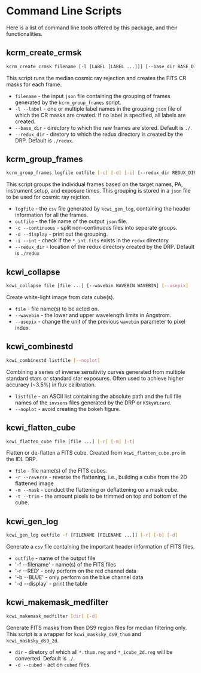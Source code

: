 # Command Line Scripts

Here is a list of command line tools offered by this package, and their functionalities. 

## kcrm_create_crmsk

```bash
kcrm_create_crmsk filename [-l [LABEL [LABEL ...]]] [--base_dir BASE_DIR] [--redux_dir REDUX_DIR] 
```
This script runs the median cosmic ray rejection and creates the FITS CR masks for each frame.
- `filename` - the input `json` file containing the grouping of frames generated by the `kcrm_group_frames` script. 
- `-l --label` - one or multiple label names in the grouping `json` file of which the CR masks are created. If no label is specified, all labels are created. 
- `--base_dir` - directory to which the raw frames are stored. Default is `./`.
- `--redux_dir` - diretory to which the redux directory is created by the DRP. Default is `./redux`.

## kcrm_group_frames

```bash
kcrm_group_frames logfile outfile [-c] [-d] [-i] [--redux_dir REDUX_DIR]
```
This script groups the individual frames based on the target names, PA, instrument setup, and exposure times. This grouping is stored in a `json` file to be used for cosmic ray rejction. 
- `logfile` - the `csv` file generated by `kcwi_gen_log`, containing the header information for all the frames. 
- `outfile` - the file name of the output `json` file. 
- `-c --continuous` - split non-continuous files into seperate groups. 
- `-d --display` - print out the grouping.
- `-i --int` - check if the `*_int.fits` exists in the `redux` directory
- `--redux_dir` - location of the redux directory created by the DRP. Default is `./redux`

## kcwi_collapse

```bash
kcwi_collapse file [file ...] [--wavebin WAVEBIN WAVEBIN] [--usepix]
```
Create white-light image from data cube(s). 
- `file` - file name(s) to be acted on. 
- `--wavebin` - the lower and upper wavelength limits in Angstrom.
- `--usepix` - change the unit of the previous `wavebin` parameter to pixel index. 

## kcwi_combinestd

```bash
kcwi_combinestd listfile [--noplot]
```
Combining a series of inverse sensitivity curves generated from multiple standard stars or standard star exposures. Often used to achieve higher accuracy (~3.5%) in flux calibration. 
- `listfile` - an ASCII list containing the absolute path and the full file names of the `invsens` files generated by the DRP or `KSkyWizard`. 
- `--noplot` - avoid creating the bokeh figure. 

## kcwi_flatten_cube

```bash
kcwi_flatten_cube file [file ...] [-r] [-m] [-t]
```
Flatten or de-flatten a FITS cube. Created from `kcwi_flatten_cube.pro` in the IDL DRP.
- `file` - file name(s) of the FITS cubes. 
- `-r --reverse` - reverse the flattening, i.e., building a cube from the 2D flattened image
- `-m --mask` - conduct the flattening or deflattening on a mask cube. 
- `-t --trim` - the amount pixels to be trimmed on top and bottom of the cube. 

## kcwi_gen_log
```bash
kcwi_gen_log outfile -f [FILENAME [FILENAME ...]] [-r] [-b] [-d]
```
Generate a `csv` file containing the important header information of FITS files. 
- `outfile` - name of the output file
- '-f --filename' - name(s) of the FITS files
- '-r --RED' - only perform on the red channel data
- '-b --BLUE' - only perform on the blue channel data
- '-d --display' - print the table

## kcwi_makemask_medfilter
```bash
kcwi_makemask_medfilter [dir] [-d]
```
Generate FITS masks from then DS9 region files for median filtering only. This script is a wrapper for `kcwi_masksky_ds9_thum` and `kcwi_masksky_ds9_2d`. 
- `dir` - diretory of which all `*.thum.reg` and `*_icube_2d.reg` will be converted. Default is `./`.
- `-d --cubed` - act on `cubed` files. 



